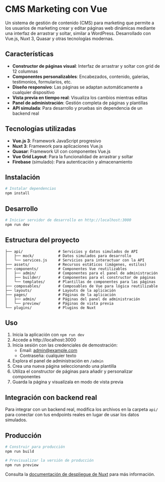 # CMS Marketing con Vue

Un sistema de gestión de contenido (CMS) para marketing que permite a los usuarios de marketing crear y editar páginas web dinámicas mediante una interfaz de arrastrar y soltar, similar a WordPress. Desarrollado con Vue.js, Nuxt 3, Quasar y otras tecnologías modernas.

## Características

- **Constructor de páginas visual**: Interfaz de arrastrar y soltar con grid de 12 columnas
- **Componentes personalizables**: Encabezados, contenido, galerías, testimonios, formularios, etc.
- **Diseño responsivo**: Las páginas se adaptan automáticamente a cualquier dispositivo
- **Vista previa en tiempo real**: Visualiza los cambios mientras editas
- **Panel de administración**: Gestión completa de páginas y plantillas
- **API simulada**: Para desarrollo y pruebas sin dependencia de un backend real

## Tecnologías utilizadas

- **Vue.js 3**: Framework JavaScript progresivo
- **Nuxt 3**: Framework para aplicaciones Vue.js
- **Quasar**: Framework UI con componentes Vue.js
- **Vue Grid Layout**: Para la funcionalidad de arrastrar y soltar
- **Firebase** (simulado): Para autenticación y almacenamiento

## Instalación

```bash
# Instalar dependencias
npm install
```

## Desarrollo

```bash
# Iniciar servidor de desarrollo en http://localhost:3000
npm run dev
```

## Estructura del proyecto

```
├── api/                # Servicios y datos simulados de API
│   ├── mock/           # Datos simulados para desarrollo
│   └── services.js     # Servicios para interactuar con la API
├── assets/             # Recursos estáticos (imágenes, estilos)
├── components/         # Componentes Vue reutilizables
│   ├── admin/          # Componentes para el panel de administración
│   ├── builder/        # Componentes para el constructor de páginas
│   └── templates/      # Plantillas de componentes para las páginas
├── composables/        # Composables de Vue para lógica reutilizable
├── layouts/            # Layouts de la aplicación
├── pages/              # Páginas de la aplicación
│   ├── admin/          # Páginas del panel de administración
│   └── preview/        # Páginas de vista previa
└── plugins/            # Plugins de Nuxt
```

## Uso

1. Inicia la aplicación con `npm run dev`
2. Accede a http://localhost:3000
3. Inicia sesión con las credenciales de demostración:
   - Email: admin@example.com
   - Contraseña: cualquier texto
4. Explora el panel de administración en `/admin`
5. Crea una nueva página seleccionando una plantilla
6. Utiliza el constructor de páginas para añadir y personalizar componentes
7. Guarda la página y visualízala en modo de vista previa

## Integración con backend real

Para integrar con un backend real, modifica los archivos en la carpeta `api/` para conectar con tus endpoints reales en lugar de usar los datos simulados.

## Producción

```bash
# Construir para producción
npm run build

# Previsualizar la versión de producción
npm run preview
```

Consulta la [documentación de despliegue de Nuxt](https://nuxt.com/docs/getting-started/deployment) para más información.
